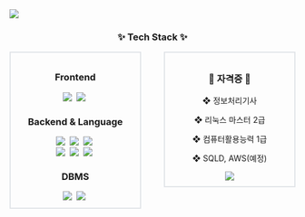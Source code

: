 <img src="https://capsule-render.vercel.app/api?type=wave&color=auto&height=300&section=header&text=SeokHun's%20GitHub&fontSize=90" />

<!--
**mgs06380/mgs06380** is a ✨ _special_ ✨ repository because its README.md (this file) appears on your GitHub profile.

<!--내용 부분-->
<h3 align="center">✨ Tech Stack ✨</h3>

<div style="display: flex; align-items: flex-start; justify-content: center;">
  <div style="flex: 1; margin-right: 20px; border: 2px solid #e1e4e8; padding: 10px;">
    <h3 align="center">Frontend</h3>
    <div align="center">
      <img src="https://img.shields.io/badge/javascript-F7DF1E.svg?style=for-the-badge&logo=javascript&logoColor=20232a" />&nbsp
      <img src="https://img.shields.io/badge/html5-E34F26.svg?style=for-the-badge&logo=html5&logoColor=white" />&nbsp
    </div>

  <h3 align="center">Backend & Language</h3>
  <div align="center">
      <img src="https://img.shields.io/badge/c-%2300599C.svg?style=for-the-badge&logo=c&logoColor=white" />&nbsp
      <img src="https://img.shields.io/badge/c++-%2300599C.svg?style=for-the-badge&logo=c%2B%2B&logoColor=white" />&nbsp;
      <img src="https://img.shields.io/badge/c%23-%23239120.svg?style=for-the-badge&logo=csharp&logoColor=white" />&nbsp;
      <br/>
      <img src="https://img.shields.io/badge/python-3670A0?style=for-the-badge&logo=python&logoColor=ffdd54" />&nbsp;
      <img src="https://img.shields.io/badge/java-007396?style=for-the-badge&logo=OpenJDK&logoColor=white" />&nbsp;
      <img src="https://img.shields.io/badge/Flask-000000?style=for-the-badge&logo=Flask&logoColor=white" />&nbsp;
   </div>

  <h3 align="center">DBMS</h3>
  <div align="center">
    <img src="https://img.shields.io/badge/mysql-4479A1.svg?style=for-the-badge&logo=mysql&logoColor=white" />&nbsp;
    <img src="https://img.shields.io/badge/Microsoft_Access-A4373A?style=for-the-badge&logo=microsoft-access&logoColor=white" />&nbsp;
  </div>
</div>

  <div style="flex: 1; margin-left: 20px; border: 2px solid #e1e4e8; padding: 10px;">
    <h3 align="center">📌 자격증 📌</h3>
    <div align="center">
      <p>❖ 정보처리기사</p>
      <p>❖ 리눅스 마스터 2급</p>
      <p>❖ 컴퓨터활용능력 1급</p>
      <p>❖ SQLD, AWS(예정)</p>
      <img src="https://github-readme-stats.vercel.app/api/top-langs/?username=anuraghazra&layout=compact"/>
    </div>
  </div>
</div>
